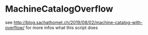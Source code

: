 # MachineCatalogOverflow

see http://blog.sachathomet.ch/2019/08/02/machine-catalog-with-overflow/ for more infos what this script does
